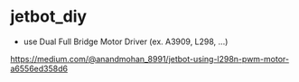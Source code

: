 # jetbot_diy

- use Dual Full Bridge Motor Driver (ex. A3909, L298, ...)

https://medium.com/@anandmohan_8991/jetbot-using-l298n-pwm-motor-a6556ed358d6
